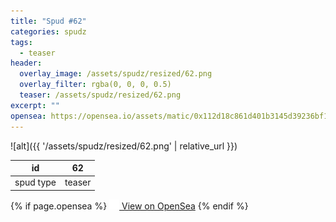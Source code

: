 ```yaml
---
title: "Spud #62"
categories: spudz
tags:
  - teaser
header:
  overlay_image: /assets/spudz/resized/62.png
  overlay_filter: rgba(0, 0, 0, 0.5)
  teaser: /assets/spudz/resized/62.png
excerpt: ""
opensea: https://opensea.io/assets/matic/0x112d18c861d401b3145d39236bf149f01e18beed/62
---
```

![alt]({{ '/assets/spudz/resized/62.png' | relative_url }})

| id | 62 |
|-|-|
| spud type | teaser |

{% if page.opensea %}
<a href="{{page.opensea}}" class="btn btn--info" onclick="window.open(this.href, '_blank'); return false;"><img src="/assets/images/opensea.svg" width="16px"><span>  View on OpenSea</span></a>
{% endif %}
